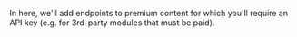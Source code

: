 In here, we'll add endpoints to premium content for which you'll require an API key (e.g. for 3rd-party modules that must be paid).